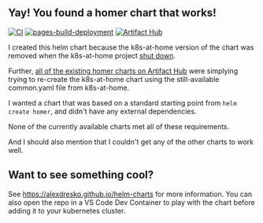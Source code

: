## Yay! You found a homer chart that works! 

[![CI](https://github.com/alexdresko/helm-charts/actions/workflows/first.yaml/badge.svg)](https://github.com/alexdresko/helm-charts/actions/workflows/first.yaml) [![pages-build-deployment](https://github.com/alexdresko/helm-charts/actions/workflows/pages/pages-build-deployment/badge.svg)](https://github.com/alexdresko/helm-charts/actions/workflows/pages/pages-build-deployment) [![Artifact Hub](https://img.shields.io/endpoint?url=https://artifacthub.io/badge/repository/alexdresko)](https://artifacthub.io/packages/search?repo=alexdresko)

I created this helm chart because the k8s-at-home version of the chart was removed when the k8s-at-home project [shut down](https://github.com/k8s-at-home/charts/issues/1761). 

Further, [all of the existing homer charts on Artifact Hub](https://artifacthub.io/packages/search?ts_query_web=homer&sort=relevance&page=1) were simplying trying to re-create the k8s-at-home chart using the still-available common.yaml file from k8s-at-home. 

I wanted a chart that was based on a standard starting point from `helm create homer`, and didn't have any external dependencies. 

None of the currently available charts met all of these requirements. 

And I should also mention that I couldn't get any of the other charts to work well. 

## Want to see something cool? 

See https://alexdresko.github.io/helm-charts for more information. You can also open the repo in a VS Code Dev Container to play with the chart before adding it to your kubernetes cluster. 